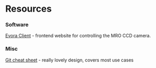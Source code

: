 # Resources

### Software

[Evora Client](https://github.com/UWMRO/evora-client) - frontend website for controlling the MRO CCD camera. 

### Misc

[Git cheat sheet](https://wizardzines.com/git-cheat-sheet.pdf) - really lovely design, covers most use cases 